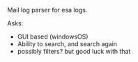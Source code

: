 Mail log parser for esa logs. 

Asks: 
* GUI based (windowsOS)
* Ability to search, and search again
* possibly filters? but good luck with that
